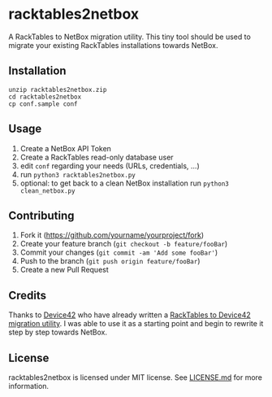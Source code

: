 # racktables2netbox
A RackTables to NetBox migration utility. This tiny tool should be used to migrate your existing RackTables installations towards NetBox.

## Installation
```curl --output racktables2netbox.zip https://github.com/goebelmeier/racktables2netbox/archive/master.zip
unzip racktables2netbox.zip
cd racktables2netbox
cp conf.sample conf
```

## Usage
1. Create a NetBox API Token
2. Create a RackTables read-only database user
3. edit ``conf`` regarding your needs (URLs, credentials, ...)
4. run `python3 racktables2netbox.py`
5. optional: to get back to a clean NetBox installation run `python3 clean_netbox.py`

## Contributing
1. Fork it (<https://github.com/yourname/yourproject/fork>)
2. Create your feature branch (`git checkout -b feature/fooBar`)
3. Commit your changes (`git commit -am 'Add some fooBar'`)
4. Push to the branch (`git push origin feature/fooBar`)
5. Create a new Pull Request

## Credits
Thanks to [Device42](https://www.device42.com/) who have already written a [RackTables to Device42 migration utility](https://github.com/device42/Racktables-to-Device42-Migration). I was able to use it as a starting point and begin to rewrite it step by step towards NetBox.

## License
racktables2netbox is licensed under MIT license. See [LICENSE.md](LICENSE.md) for more information.